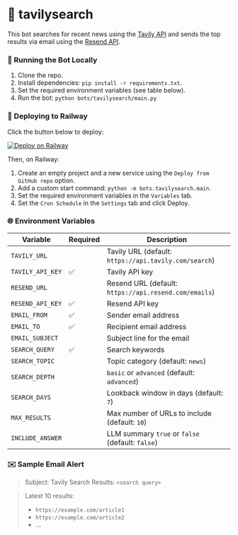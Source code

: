 # 📰 tavilysearch

This bot searches for recent news using the [Tavily API](https://docs.tavily.com/) and sends the top results via email using the [Resend API](https://resend.com/docs).


### 🚀 Running the Bot Locally
1. Clone the repo.
2. Install dependencies: `pip install -r requirements.txt`.
3. Set the required environment variables (see table below).
4. Run the bot: `python bots/tavilysearch/main.py`


### 🚀 Deploying to Railway

Click the button below to deploy:

  [![Deploy on Railway](https://railway.app/button.svg)](https://railway.app/new?referralCode=alphasec)

Then, on Railway:
1. Create an empty project and a new service using the `Deploy from GitHub repo` option.
2. Add a custom start command: `python -m bots.tavilysearch.main`.
3. Set the required environment variables in the `Variables` tab.
4. Set the `Cron Schedule` in the `Settings` tab and click Deploy.


### 🌐 Environment Variables

| Variable             | Required | Description                                           |
|----------------------|----------|-------------------------------------------------------|
| `TAVILY_URL`         |          | Tavily URL (default: `https://api.tavily.com/search`) |
| `TAVILY_API_KEY`     |    ✅    | Tavily API key                                        |
| `RESEND_URL`         |          | Resend URL (default: `https://api.resend.com/emails`) |
| `RESEND_API_KEY`     |    ✅    | Resend API key                                        |
| `EMAIL_FROM`         |    ✅    | Sender email address                                  |
| `EMAIL_TO`           |    ✅    | Recipient email address                               |
| `EMAIL_SUBJECT`      |          | Subject line for the email                            |
| `SEARCH_QUERY`       |    ✅    | Search keywords                                       |
| `SEARCH_TOPIC`       |          | Topic category (default: `news`)                      |
| `SEARCH_DEPTH`       |          | `basic` or `advanced` (default: `advanced`)           |
| `SEARCH_DAYS`        |          | Lookback window in days (default: `7`)                |
| `MAX_RESULTS`        |          | Max number of URLs to include (default: `10`)         |
| `INCLUDE_ANSWER`     |          | LLM summary `true` or `false` (default: `false`)      |


### ✉️ Sample Email Alert
> Subject: Tavily Search Results: `<search query>`

> Latest 10 results:
> - `https://example.com/article1`  
> - `https://example.com/article2`  
> - ...
